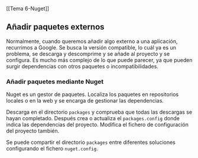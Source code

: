 [[Tema 6-Nuget]]

## Añadir paquetes externos
Normalmente, cuando queremos añadir algo externo a una aplicación, recurrimos a Google. Se busca la versión compatible, lo cuál ya es un problema, se descarga y descomprime y se añade al proyecto y se configura. Es mucho más complejo de lo que puede parecer, ya que pueden surgir dependencias con otros paquetes o incompatibilidades.

### Añadir paquetes mediante Nuget
Nuget es un gestor de paquetes. Localiza los paquetes en repositorios locales o en la web y se encarga de gestionar las dependencias.

Descarga en el directorio `packages` y comprueba que todas las descargas se hayan completado. Después crea o actualiza el `packages.config` donde indica las dependencias del proyecto. Modifica el fichero de configuración del proyecto también.

Se puede compartir el directorio `packages` entre diferentes soluciones configurando el fichero `nuget.config`.